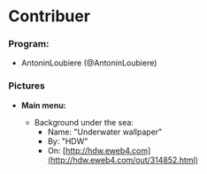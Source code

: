 # Contribuer

### Program:

 - AntoninLoubiere (@AntoninLoubiere)

### Pictures

- **Main menu:**

  - Background under the sea:
      - Name: "Underwater wallpaper"
      - By: "HDW"
      - On: [http://hdw.eweb4.com](http://hdw.eweb4.com/out/314852.html)
  
